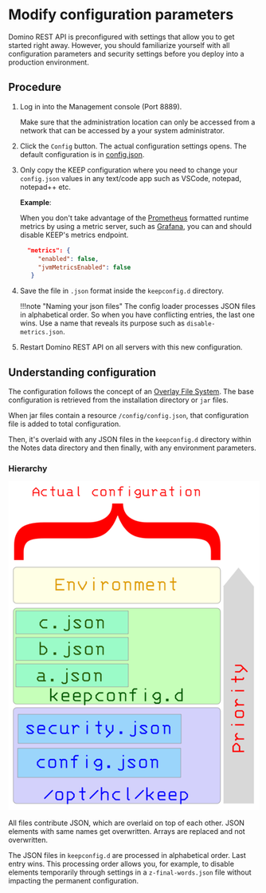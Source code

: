 # Modify configuration parameters

Domino REST API is preconfigured with settings that allow you to get started right away. However, you should familiarize yourself with all configuration parameters and security settings before you deploy into a production environment.

## Procedure

1. Log in into the Management console (Port 8889).

    Make sure that the administration location can only be accessed from a network that can be accessed by a your system administrator.

2. Click the `Config` button. The actual configuration settings opens. The default configuration is in [config.json](/docs/references/parameters.md).

3. Only copy the KEEP configuration where you need to change your `config.json` values in any text/code app such as VSCode, notepad, notepad++ etc.

    **Example**:
       
    When you don't take advantage of the [Prometheus](https://prometheus.io/) formatted runtime metrics by using a metric server, such as [Grafana](https://grafana.com/), you can and should disable KEEP's metrics endpoint.

    ```json
      "metrics": {
         "enabled": false,
         "jvmMetricsEnabled": false
       }
      ```

4. Save the file in `.json` format inside the `keepconfig.d` directory.

    !!!note "Naming your json files"
        The config loader processes JSON files in alphabetical order. So when you have conflicting entries, the last one wins. Use a name that reveals its purpose such as `disable-metrics.json`.

5. Restart Domino REST API on all servers with this new configuration.

## Understanding configuration

The configuration follows the concept of an [Overlay File System](https://en.wikipedia.org/wiki/OverlayFS). The base configuration is retrieved from the installation directory or `jar` files.

When jar files contain a resource `/config/config.json`, that configuration file is added to total configuration.

Then, it's overlaid with any JSON files in the `keepconfig.d` directory within the Notes data directory and then finally, with any environment parameters.

### Hierarchy

![The call hierarchy](../../assets/images/ActualConfiguration.png)

All files contribute JSON, which are overlaid on top of each other. JSON elements with same names get overwritten. Arrays are replaced and not overwritten.

The JSON files in `keepconfig.d` are processed in alphabetical order. Last entry wins. This processing order allows you, for example, to disable elements temporarily through settings in a `z-final-words.json` file without impacting the permanent configuration.
